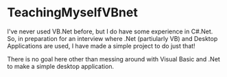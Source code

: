 # TeachingMyselfVBnet
I've never used VB.Net before, but I do have some experience in C#.Net. 
So, in preparation for an interview where .Net (partiularly VB) and Desktop Applications are used, I have made a simple project to do just that!


There is no goal here other than messing around with Visual Basic and .Net to make a simple desktop application.
